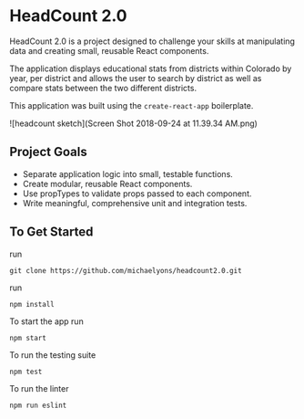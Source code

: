 # HeadCount 2.0

HeadCount 2.0 is a project designed to challenge your skills at manipulating data and creating small, reusable React components.  

The application displays educational stats from districts within Colorado by year, per district and allows the user to search by district as well as compare stats between the two different districts.

This application was built using the `create-react-app` boilerplate.   

![headcount sketch](Screen Shot 2018-09-24 at 11.39.34 AM.png)

## Project Goals

* Separate application logic into small, testable functions.
* Create modular, reusable React components.
* Use propTypes to validate props passed to each component.
* Write meaningful, comprehensive unit and integration tests.

## To Get Started

run 
```
git clone https://github.com/michaelyons/headcount2.0.git 
```

run 
```
npm install
```

To start the app run
```
npm start
```
To run the testing suite
```
npm test
```

To run the linter
```
npm run eslint
```
